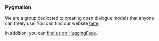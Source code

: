 ### Pygmalion
We are a group dedicated to creating open dialogue models that anyone can freely use.
You can find our website [here](https://pygmalion.chat).

In addition, you can [find us on HuggingFace](https://huggingface.co/PygmalionAI).
